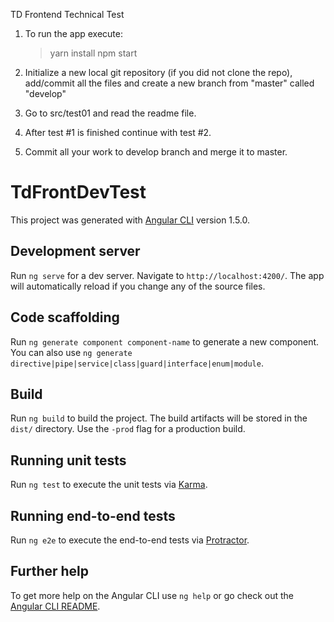 TD Frontend Technical Test

1. To run the app execute:
    > yarn install
    > npm start
    
2. Initialize a new local git repository (if you did not clone the repo), add/commit all the files and create a new branch from "master" called "develop"
3. Go to src/test01 and read the readme file.
4. After test #1 is finished continue with test #2.
5. Commit all your work to develop branch and merge it to master.


# TdFrontDevTest

This project was generated with [Angular CLI](https://github.com/angular/angular-cli) version 1.5.0.

## Development server

Run `ng serve` for a dev server. Navigate to `http://localhost:4200/`. The app will automatically reload if you change any of the source files.

## Code scaffolding

Run `ng generate component component-name` to generate a new component. You can also use `ng generate directive|pipe|service|class|guard|interface|enum|module`.

## Build

Run `ng build` to build the project. The build artifacts will be stored in the `dist/` directory. Use the `-prod` flag for a production build.

## Running unit tests

Run `ng test` to execute the unit tests via [Karma](https://karma-runner.github.io).

## Running end-to-end tests

Run `ng e2e` to execute the end-to-end tests via [Protractor](http://www.protractortest.org/).

## Further help

To get more help on the Angular CLI use `ng help` or go check out the [Angular CLI README](https://github.com/angular/angular-cli/blob/master/README.md).
